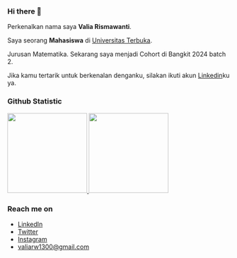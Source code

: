 ### Hi there 👋

<!--
**valiarw/valiarw** is a ✨ _special_ ✨ repository because its `README.md` (this file) appears on your GitHub profile.

Here are some ideas to get you started:

- I am currently is a student in Universitas Terbuka
- 🌱 I’m currently learning Github
- 💬 Ask me about my studies
- 📫 How to reach me: you can contact me.
- 😄 Pronouns: Valia
- ⚡ Fun fact: ...
-->

Perkenalkan nama saya **Valia Rismawanti**.

Saya seorang **Mahasiswa** di [Universitas Terbuka](https://www.ut.ac.id/).

Jurusan Matematika. Sekarang saya menjadi Cohort di Bangkit 2024 batch 2.

Jika kamu tertarik untuk berkenalan denganku, silakan ikuti akun [Linkedin](https://www.linkedin.com/in/valiarismawanti/)ku ya.

  
### Github Statistic
<p align="left">
<a href="https://github.com/valiarw">
  <img height="180em" src="https://github-readme-stats-eight-theta.vercel.app/api?username=valiarw&show_icons=true&theme=algolia&include_all_commits=true&count_private=true"/>
  <img height="180em" src="https://github-readme-stats-eight-theta.vercel.app/api/top-langs/?username=valiarw&layout=compact&langs_count=8&theme=algolia"/>
</a>
</p>

### Reach me on
- <a href="https://linkedin.com/in/valiarismawanti/">LinkedIn</a>
- <a href="https://x.com/valiarw">Twitter</a>
- <a href="https://instagram.com/valiarw">Instagram</a>
- <a href="https://gmail.com/">valiarw1300@gmail.com</a>
